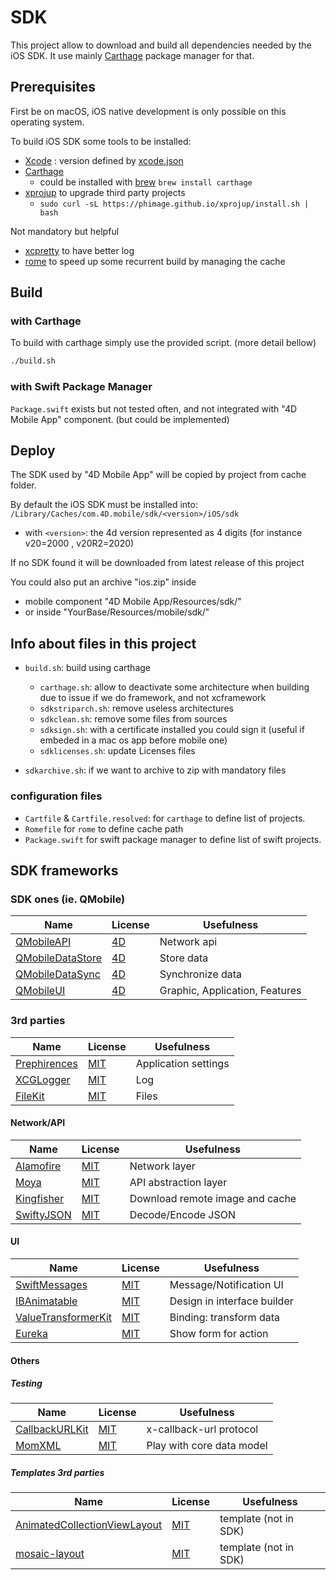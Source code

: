 # SDK

This project allow to download and build all dependencies needed by the iOS SDK. It use mainly [Carthage](https://github.com/Carthage/Carthage/) package manager for that.

## Prerequisites

First be on macOS, iOS native development is only possible on this operating system.

To build iOS SDK some tools to be installed:

- [Xcode](https://apps.apple.com/fr/app/xcode/id497799835?mt=12) : version defined by [xcode.json](https://github.com/4d-go-mobile/sdk/edit/master/xcode.json)
- [Carthage](https://github.com/Carthage/Carthage/)
  - could be installed with [brew](https://brew.sh/) `brew install carthage`
- [xprojup](https://github.com/phimage/xprojup) to upgrade third party projects
  - `sudo curl -sL https://phimage.github.io/xprojup/install.sh | bash`

Not mandatory but helpful

- [xcpretty](https://github.com/xcpretty/xcpretty) to have better log
- [rome](https://github.com/tmspzz/Rome) to speed up some recurrent build by managing the cache

## Build

### with Carthage

To build with carthage simply use the provided script. (more detail bellow)

```bash
./build.sh
```

### with Swift Package Manager

`Package.swift` exists but not tested often, and not integrated with "4D Mobile App" component. (but could be implemented)

## Deploy

The SDK used by "4D Mobile App" will be copied by project from cache folder.

By default the iOS SDK must be installed into: `/Library/Caches/com.4D.mobile/sdk/<version>/iOS/sdk`

- with `<version>`: the 4d version represented as 4 digits (for instance v20=2000 , v20R2=2020)

If no SDK found it will be downloaded from latest release of this project

You could also put an archive "ios.zip" inside 
- mobile component "4D Mobile App/Resources/sdk/"
- or inside "YourBase/Resources/mobile/sdk/"

## Info about files in this project

- `build.sh`: build using carthage
  - `carthage.sh`: allow to deactivate some architecture when building due to issue if we do framework, and not xcframework
  - `sdkstriparch.sh`: remove useless architectures
  - `sdkclean.sh`: remove some files from sources
  - `sdksign.sh`: with a certificate installed you could sign it (useful if embeded in a mac os app before mobile one)
  - `sdklicenses.sh`: update Licenses files

- `sdkarchive.sh`: if we want to archive to zip with mandatory files

### configuration files

- `Cartfile` & `Cartfile.resolved`: for `carthage` to define list of projects.
- `Romefile` for `rome` to define cache path
- `Package.swift` for swift package manager to define list of swift projects.


## SDK frameworks

### SDK ones (ie. QMobile)

| Name | License | Usefulness |
|-|-|-|
| [QMobileAPI](https://github.com/4d/ios-QMobileAPI) | [4D](https://github.com/4d/ios-QMobileAPI/blob/master/LICENSE.md) | Network api |
| [QMobileDataStore](https://github.com/4d/ios-QMobileDataStore) | [4D](https://github.com/4d/ios-QMobileDataStore/blob/master/LICENSE.md) | Store data |
| [QMobileDataSync](https://github.com/4d/ios-QMobileDataSync) | [4D](https://github.com/4d/ios-QMobileDataSync/blob/master/LICENSE.md) | Synchronize data |
| [QMobileUI](https://github.com/4d/ios-QMobileUI) | [4D](https://github.com/4d/ios-QMobileUI/blob/master/LICENSE.md) | Graphic, Application, Features |

### 3rd parties

| Name | License | Usefulness |
|-|-|-|
| [Prephirences](https://github.com/phimage/Prephirences) | [MIT](https://github.com/phimage/Prephirences/blob/master/LICENSE) | Application settings |
| [XCGLogger](https://github.com/DaveWoodCom/XCGLogger) | [MIT](https://github.com/DaveWoodCom/XCGLogger/blob/master/LICENSE) | Log | 
| [FileKit](https://github.com/nvzqz/FileKit) | [MIT](https://github.com/nvzqz/FileKit/blob/master/LICENSE.md) | Files |

#### Network/API

| Name | License | Usefulness |
|-|-|-|
| [Alamofire](https://github.com/Alamofire/Alamofire ) | [MIT](https://github.com/Alamofire/Alamofire/blob/master/LICENSE) | Network layer |
| [Moya](https://github.com/Moya/Moya) | [MIT](https://github.com/Moya/Moya/blob/master/License.md) | API abstraction layer |
| [Kingfisher](https://github.com/onevcat/Kingfisher ) | [MIT](https://github.com/onevcat/Kingfisher/blob/master/LICENSE) | Download remote image and cache |
| [SwiftyJSON](https://github.com/SwiftyJSON/SwiftyJSON ) | [MIT](https://github.com/SwiftyJSON/SwiftyJSON/blob/master/LICENSE) | Decode/Encode JSON |

#### UI

| Name | License | Usefulness |
|-|-|-|
| [SwiftMessages](https://github.com/SwiftKickMobile/SwiftMessages ) | [MIT](https://github.com/SwiftKickMobile/SwiftMessages/blob/master/LICENSE.md) | Message/Notification UI | 
| [IBAnimatable](https://github.com/IBAnimatable/IBAnimatable) | [MIT](https://github.com/IBAnimatable/IBAnimatable/blob/master/LICENSE) | Design in interface builder | 
| [ValueTransformerKit](https://github.com/phimage/ValueTransformerKit) | [MIT](https://github.com/phimage/ValueTransformerKit/blob/master/LICENSE) | Binding: transform data | 
| [Eureka](https://github.com/xmartlabs/Eureka ) | [MIT](https://github.com/xmartlabs/Eureka/blob/master/LICENSE) | Show form for action |

#### Others

##### Testing

| Name | License | Usefulness |
|-|-|-|
| [CallbackURLKit](https://github.com/phimage/CallbackURLKit ) | [MIT](https://github.com/phimage/CallbackURLKit/blob/master/LICENSE) | x-callback-url protocol | 
| [MomXML](https://github.com/phimage/MomXML) | [MIT](https://github.com/phimage/MomXML/blob/master/LICENSE) | Play with core data model |

##### Templates 3rd parties

| Name | License | Usefulness |
|-|-|-|
| [AnimatedCollectionViewLayout](https://github.com/KelvinJin/AnimatedCollectionViewLayout) | [MIT](https://github.com/KelvinJin/AnimatedCollectionViewLayout/blob/master/LICENSE) | template (not in SDK) |
| [mosaic-layout]( https://github.com/vinnyoodles/mosaic-layout) | [MIT](https://github.com/vinnyoodles/mosaic-layout/blob/master/LICENSE) | template (not in SDK) |

